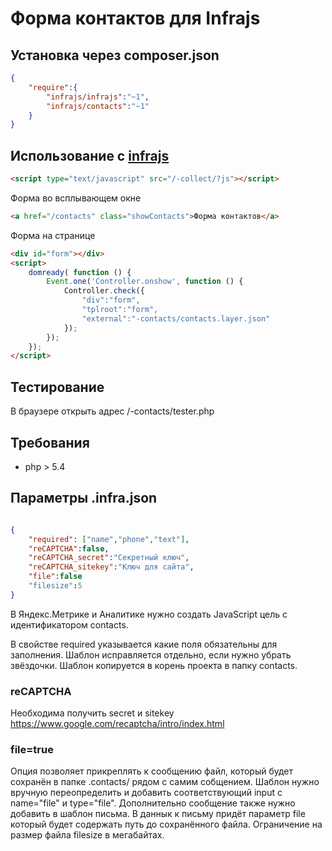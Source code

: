 # Форма контактов для Infrajs

## Установка через composer.json

```json
{
	"require":{
		"infrajs/infrajs":"~1",
		"infrajs/contacts":"~1"
	}
}
```

## Использование с [infrajs](https://github.com/infrajs/infrajs)
```html
<script type="text/javascript" src="/-collect/?js"></script>
```

Форма во всплывающем окне

```html
<a href="/contacts" class="showContacts">Форма контактов</a>
```

Форма на странице

```html
<div id="form"></div>
<script>
	domready( function () {
		Event.one('Controller.onshow', function () {
			Controller.check({
				"div":"form",
				"tplroot":"form",
				"external":"-contacts/contacts.layer.json"
			});
		});
	});
</script>
```

## Тестирование

В браузере открыть адрес /-contacts/tester.php

## Требования

- php > 5.4

## Параметры .infra.json

```json

{
	"required": ["name","phone","text"],
	"reCAPTCHA":false,
	"reCAPTCHA_secret":"Секретный ключ",
	"reCAPTCHA_sitekey":"Ключ для сайта",
	"file":false
	"filesize":5
}
```
В Яндекс.Метрике и Аналитике нужно создать JavaScript цель с идентификатором contacts.

В свойстве required указывается какие поля обязательны для заполнения. Шаблон исправляется отдельно, если нужно убрать звёздочки. Шаблон копируется в корень проекта в папку contacts.

### reCAPTCHA
Необходима получить secret и sitekey https://www.google.com/recaptcha/intro/index.html

### file=true
Опция позволяет прикреплять к сообщению файл, который будет сохранён в папке .contacts/ рядом с самим собщением.
Шаблон нужно вручную переопределить и добавить соответствующий input с name="file" и type="file". Дополнительно сообщение также нужно добавить в шаблон письма. В даннык к письму придёт параметр file который будет содержать путь до сохранённого файла. Ограничение на размер файла filesize в мегабайтах.